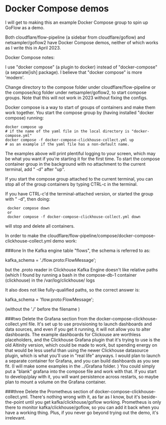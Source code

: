 # Docker Compose demos
I will get to making this an example Docker Compose group to spin up GoFlow as a demo. 

Both cloudflare/flow-pipeline (a sidebar from cloudflare/goflow) and netsampler/goflow2 
have Docker Compose demos, neither of which works as I write this in April 2023.

Docker Compose notes:

I use "docker compose" (a plugin to docker) instead of "docker-compose" (a separate[ish] package). I believe that "docker compose" 
is more 'modern'. 

Change directory to the compose folder under cloudflare/flow-pipeline or the compose/kcg folder under netsampler/goflow2, to start compose
groups. Note that this will not work in 2023 without fixing the configs.

Docker compose is a way to start of groups of containers and make them work together. You start the compose group by 
(having installed "docker compose) running: 

    docker compose up 
    # if the name of the yaml file in the local directory is "docker-compose.yml"
    docker compose -f docker-compose-clickhouse-collect.yml up 
    # as an example if the yaml file has a non-default name. 

The examples above will print plentiful logging to your screen, which may be what you want if you're starting it for the
first time. To start the compose container group in the background with no attachment to the current terminal, add " -d" after "up".

If you start the compose group attached to the current terminal, you can stop all of the group containers by typing CTRL-c in the terminal. 

If you have CTRL-c'd the terminal-attached version, or started the group with " -d", then doing:

     docker compose down
     or
     docker compose -f docker-compose-clickhouse-collect.yml down

will stop and delete all containers. 


In order to make the cloudflare/flow-pipeline/compose/docker-compose-clickhouse-collect.yml demo work:

###one
In the Kafka engine table "flows", the schema is referred to as:

kafka_schema = './flow.proto:FlowMessage';

but the .proto reader in Clickhouse Kafka Engine doesn't like relative paths (which I found by running a bash in the compose-db-1 container (clickhouse) in the /var/log/clickhouse/ logs

It also does not like fully-qualified paths, so the correct answer is:
 
kafka_schema = 'flow.proto:FlowMessage';

(without the './' before the filename )

###two
Delete the Grafana section from the docker-compose-clickhouse-collect.yml file. It's set up to use provisioning to launch dashboards
and data sources, and even if you get it running, it will not allow you to alter dashboards. The example dashboards for Clickouse are 
worthless placeholders, and the Clickhouse Grafana plugin that it's trying to use is the old Altinity version, which could be made to
work, but spending energy on that would be less useful than using the newer Clickhouse datasource plugin, which is what you'll use in
"real life" anyways. I would plan to launch a separate container for Grafana, and you can build dashboards as you see fit. (I will make some 
examples in the ../Grafana folder. ) You could simply put a "blank" grafana into the compose file and work with that. If you start 
to develop/play with it, you will want persistence across restarts, so maybe plan to mount a volume on the Grafana container.

###three
Delete the Prometheus section of docker-compose-clickhouse-collect.yml. There's nothing wrong with it, as far as I know, but it's 
beside-the-point until you get kafka/clickhouse/goflow working. Prometheus is only there to monitor kafka/clickhouse/goflow, so you 
can add it back when you have a working thing. Plus, if you never go beyond trying out the demo, it's irrelevant. 


